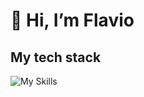 # 👋 Hi, I’m Flavio 

## My tech stack
![My Skills](https://skillicons.dev/icons?i=angular,react,vuejs,nest,express,nodejs,flask,graphql,postgresql,firebase,js,ts,css,scss)
